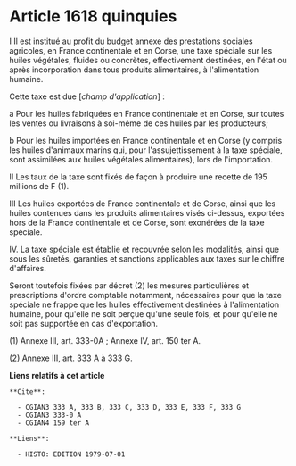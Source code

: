# Article 1618 quinquies

I  Il est institué au profit du budget annexe des prestations sociales agricoles, en France continentale et en Corse, une
taxe spéciale sur les huiles végétales, fluides ou concrètes, effectivement destinées, en l'état ou après incorporation dans
tous produits alimentaires, à l'alimentation humaine.

Cette taxe est due [*champ d'application*] :

a  Pour les huiles fabriquées en France continentale et en Corse, sur toutes les ventes ou livraisons à soi-même de ces
huiles par les producteurs;

b  Pour les huiles importées en France continentale et en Corse (y compris les huiles d'animaux marins qui, pour
l'assujettissement à la taxe spéciale, sont assimilées aux huiles végétales alimentaires), lors de l'importation.

II  Les taux de la taxe sont fixés de façon à produire une recette de 195 millions de F (1).

III  Les huiles exportées de France continentale et de Corse, ainsi que les huiles contenues dans les produits alimentaires
visés ci-dessus, exportées hors de la France continentale et de Corse, sont exonérées de la taxe spéciale.

IV. La taxe spéciale est établie et recouvrée selon les modalités, ainsi que sous les sûretés, garanties et sanctions
applicables aux taxes sur le chiffre d'affaires.

Seront toutefois fixées par décret (2) les mesures particulières et prescriptions d'ordre comptable notamment, nécessaires
pour que la taxe spéciale ne frappe que les huiles effectivement destinées à l'alimentation humaine, pour qu'elle ne soit
perçue qu'une seule fois, et pour qu'elle ne soit pas supportée en cas d'exportation.

(1) Annexe III, art. 333-0A ; Annexe IV, art. 150 ter A.

(2) Annexe III, art. 333 A à 333 G.

**Liens relatifs à cet article**

	**Cite**:

	  - CGIAN3 333 A, 333 B, 333 C, 333 D, 333 E, 333 F, 333 G
	  - CGIAN3 333-0 A
	  - CGIAN4 159 ter A

	**Liens**:

	  - HISTO: EDITION 1979-07-01

